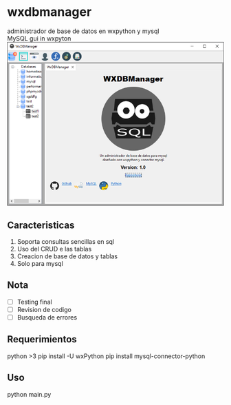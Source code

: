 # wxdbmanager
administrador de base de datos en wxpython y mysql  
MySQL gui in wxpyton
![](https://github.com/jucarhev/wxdbmanager/blob/master/001.PNG)

## Caracteristicas
1. Soporta consultas sencillas en sql
2. Uso del CRUD e las tablas
3. Creacion de base de datos y tablas
4. Solo para mysql

## Nota
- [ ] Testing final
- [ ] Revision de codigo
- [ ] Busqueda de errores

## Requerimientos
python >3
pip install -U wxPython
pip install mysql-connector-python


## Uso
python main.py
